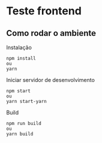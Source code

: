 # Teste frontend

## Como rodar o ambiente

Instalação

```
npm install
ou
yarn
```

Iniciar servidor de desenvolvimento

```
npm start
ou
yarn start-yarn
```

Build

```
npm run build
ou
yarn build
```
